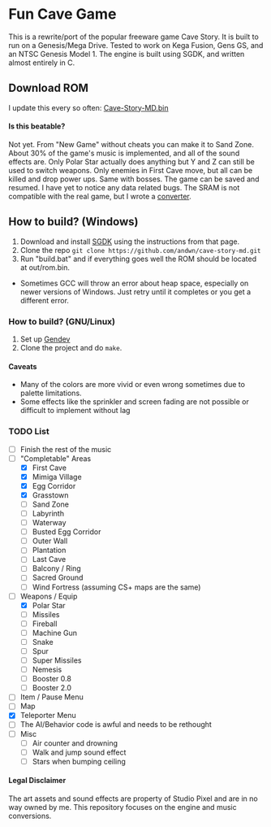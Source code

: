 # Fun Cave Game
This is a rewrite/port of the popular freeware game Cave Story. It is built to run on a Genesis/Mega Drive.
Tested to work on Kega Fusion, Gens GS, and an NTSC Genesis Model 1.
The engine is built using SGDK, and written almost entirely in C.

## Download ROM
I update this every so often: [Cave-Story-MD.bin](https://dl.dropboxusercontent.com/u/105253377/Cave-Story-MD.bin)

#### Is this beatable?
Not yet.
From "New Game" without cheats you can make it to Sand Zone. 
About 30% of the game's music is implemented, and all of the sound effects are.
Only Polar Star actually does anything but Y and Z can still be used to switch weapons.
Only enemies in First Cave move, but all can be killed and drop power ups. Same with bosses.
The game can be saved and resumed. I have yet to notice any data related bugs. The SRAM is not compatible with the real game, but I wrote a [converter](tools/prof2sram).

## How to build? (Windows)
1. Download and install [SGDK](http://github.com/Stephane-D/SGDK.git) using the instructions from that page.
2. Clone the repo `git clone https://github.com/andwn/cave-story-md.git`
3. Run "build.bat" and if everything goes well the ROM should be located at out/rom.bin.
  - Sometimes GCC will throw an error about heap space, especially on newer versions of Windows. Just retry until it completes or you get a different error.

### How to build? (GNU/Linux)
1. Set up [Gendev](https://github.com/kubilus1/gendev.git)
2. Clone the project and do `make`.

#### Caveats
- Many of the colors are more vivid or even wrong sometimes due to palette limitations.
- Some effects like the sprinkler and screen fading are not possible or difficult to implement without lag

### TODO List
- [ ] Finish the rest of the music
- [ ] "Completable" Areas
  - [x] First Cave
  - [x] Mimiga Village
  - [x] Egg Corridor
  - [x] Grasstown
  - [ ] Sand Zone
  - [ ] Labyrinth
  - [ ] Waterway
  - [ ] Busted Egg Corridor
  - [ ] Outer Wall
  - [ ] Plantation
  - [ ] Last Cave
  - [ ] Balcony / Ring
  - [ ] Sacred Ground
  - [ ] Wind Fortress (assuming CS+ maps are the same)
- [ ] Weapons / Equip
  - [x] Polar Star
  - [ ] Missiles
  - [ ] Fireball
  - [ ] Machine Gun
  - [ ] Snake
  - [ ] Spur
  - [ ] Super Missiles
  - [ ] Nemesis
  - [ ] Booster 0.8
  - [ ] Booster 2.0
- [ ] Item / Pause Menu
- [ ] Map
- [x] Teleporter Menu
- [ ] The AI/Behavior code is awful and needs to be rethought
- [ ] Misc
  - [ ] Air counter and drowning
  - [ ] Walk and jump sound effect
  - [ ] Stars when bumping ceiling

#### Legal Disclaimer
The art assets and sound effects are property of Studio Pixel and are in no way owned by me.
This repository focuses on the engine and music conversions.

